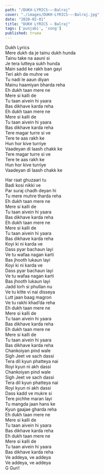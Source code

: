 ```yaml
---
path: "/DUKH-LYRICS-–-Balraj"
cover: "./images/DUKH-LYRICS-–-Balraj.jpg"
date: "2020-02-01"
title: "DUKH LYRICS – Balraj"
tags: ['punjabi', 'song']
published: truea
---
```

  
Dukh Lyrics  
Mere dukh da je tainu dukh hunda  
Tainu take na aauni si  
Je tera lutteya sukh hunda  
Main sadd ke rakh ban gayi  
Teri akh de muhre ve  
Tu nadi le aaun diyan  
Mainu haamiyan bharda reha  
Eh dukh taan mere ne  
Mere si kalli de  
Tu taan aivein hi yaara  
Bas dikhave karda reha  
Eh dukh taan mere ne  
Mere si kalli de  
Tu taan aivein hi yaara  
Bas dikhave karda reha  
Tere magar turre si ve  
Tere te aas rakh ke  
Hun hor kive turriye  
Vaadeyan di laash chakk ke  
Tere magar turre si ve  
Tere te aas rakh ke  
Hun hor kive turriye  
Vaadeyan di laash chakk ke  
  
  
  
  
  
  
Har raat ghuzaari tu  
Badi kosi nikki ve  
Par suraj chadh deyan hi  
Tu mere muhre tharda reha  
Eh dukh taan mere ne  
Mere si kalli de  
Tu taan aivein hi yaara  
Bas dikhave karda reha  
Eh dukh taan mere ne  
Mere si kalli de  
Tu taan aivein hi yaara  
Bas dikhave karda reha  
Koyi ki ni karda ve  
Dass pyar bachaun layi  
Ve tu wafaa nagan karti  
Bas jhooth lukaun layi  
Koyi ki ni karda ve  
Dass pyar bachaun layi  
Ve tu wafaa nagan karti  
Bas jhooth lukaun layi  
Jadd lorh si phullan nu  
Ve tu kitte vi nai disseya  
Lutt jaan baag magron  
Ve tu rakhi khad’da reha  
Eh dukh taan mere ne  
Mere si kalli de  
Tu taan aivein hi yaara  
Bas dikhave karda reha  
Eh dukh taan mere ne  
Mere si kalli de  
Tu taan aivein hi yaara  
Bas dikhave karda reha  
Chankoiyan pind wale  
Sigh Jeet ve sach dassi  
Tera dil kyun phatteya nai  
Royi kyun ni akh dassi  
Chankoiyan pind wale  
Sigh Jeet ve sach dassi  
Tera dil kyun phatteya nai  
Royi kyun ni akh dassi  
Dass kadd ve mukre si  
Tere pichhe maran layi  
Tu mangda jaan hans ke  
Kyun gaajae gharda reha  
Eh dukh taan mere ne  
Mere si kalli de  
Tu taan aivein hi yaara  
Bas dikhave karda reha  
Eh dukh taan mere ne  
Mere si kalli de  
Tu taan aivein hi yaara  
Bas dikhave karda reha  
Ve addeya, ve addeya  
Ve addeya, ve addeya  
G Guri!  
